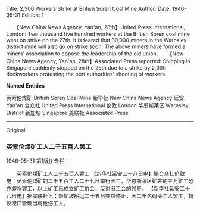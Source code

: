 Title: 2,500 Workers Strike at British Soren Coal Mine
Author:
Date: 1946-05-31
Edition: 1

　　【New China News Agency, Yan'an, 28th】United Press International, London: Two thousand five hundred workers at the British Soren coal mine went on strike on the 27th. It is feared that 30,000 miners in the Warnsley district mine will also go on strike soon. The above miners have formed a miners' association to oppose the leadership of the old union.
　　【New China News Agency, Yan'an, 28th】Associated Press reported: Shipping in Singapore suddenly stopped on the 25th due to a strike by 2,000 dockworkers protesting the port authorities' shooting of workers.



**Named Entities**


英索伦煤矿  British Soren Coal Mine
新华社  New China News Agency
延安  Yan'an
合众社  United Press International
伦敦  London
华恩斯莱区  Warnsley District
新加坡  Singapore
美联社  Associated Press



<hr /> 

Original: 


### 英索伦煤矿工人二千五百人罢工

1946-05-31
第1版()
专栏：

　　英索伦煤矿工人二千五百人罢工
    【新华社延安二十八日电】据合众社伦敦电：英索伦煤矿的二千五百工人二十七日举行罢工，华恩斯莱区矿井的三万矿工恐亦即将罢工，以上矿工已成立矿工协会，反对旧工会的领导。
    【新华社延安二十八日电】据美联社讯：新加坡船运二十五日突然停止，因二千名码头工人罢工，抗议港口管理当局枪伤工人。
